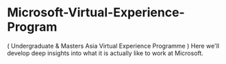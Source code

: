 # Microsoft-Virtual-Experience-Program
( Undergraduate & Masters Asia Virtual Experience Programme )
    Here we'll develop deep insights into what it is actually like to work at Microsoft.
